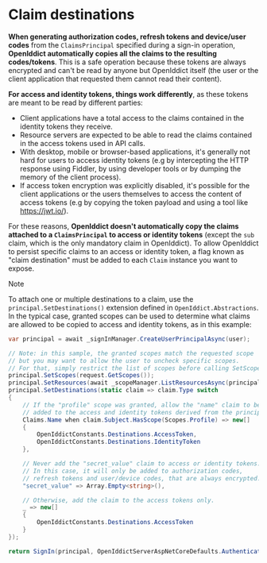 # Claim destinations

**When generating authorization codes, refresh tokens and device/user codes** from the `ClaimsPrincipal` specified during a sign-in operation,
**OpenIddict automatically copies all the claims to the resulting codes/tokens**. This is a safe operation because these tokens are always encrypted
and can't be read by anyone but OpenIddict itself (the user or the client application that requested them cannot read their content).

**For access and identity tokens, things work differently**, as these tokens are meant to be read by different parties:
  - Client applications have a total access to the claims contained in the identity tokens they receive.
  - Resource servers are expected to be able to read the claims contained in the access tokens used in API calls.
  - With desktop, mobile or browser-based applications, it's generally not hard for users to access identity tokens
(e.g by intercepting the HTTP response using Fiddler, by using developer tools or by dumping the memory of the client process).
  - If access token encryption was explicitly disabled, it's possible for the client applications or the users themselves
to access the content of access tokens (e.g by copying the token payload and using a tool like https://jwt.io/).

For these reasons, **OpenIddict doesn't automatically copy the claims attached to a `ClaimsPrincipal` to access or identity tokens**
(except the `sub` claim, which is the only mandatory claim in OpenIddict). To allow OpenIddict to persist specific claims
to an access or identity token, a flag known as "claim destination" must be added to each `Claim` instance you want to expose.

> [!NOTE]
> To attach one or multiple destinations to a claim, use the `principal.SetDestinations()` extension defined in `OpenIddict.Abstractions`.
> In the typical case, granted scopes can be used to determine what claims are allowed to be copied to access and identity tokens, as in this example:

```csharp
var principal = await _signInManager.CreateUserPrincipalAsync(user);

// Note: in this sample, the granted scopes match the requested scope
// but you may want to allow the user to uncheck specific scopes.
// For that, simply restrict the list of scopes before calling SetScopes().
principal.SetScopes(request.GetScopes());
principal.SetResources(await _scopeManager.ListResourcesAsync(principal.GetScopes()).ToListAsync());
principal.SetDestinations(static claim => claim.Type switch
{
    // If the "profile" scope was granted, allow the "name" claim to be
    // added to the access and identity tokens derived from the principal.
    Claims.Name when claim.Subject.HasScope(Scopes.Profile) => new[]
    {
        OpenIddictConstants.Destinations.AccessToken,
        OpenIddictConstants.Destinations.IdentityToken
    },

    // Never add the "secret_value" claim to access or identity tokens.
    // In this case, it will only be added to authorization codes,
    // refresh tokens and user/device codes, that are always encrypted.
    "secret_value" => Array.Empty<string>(),

    // Otherwise, add the claim to the access tokens only.
    _ => new[]
    {
        OpenIddictConstants.Destinations.AccessToken
    }
});

return SignIn(principal, OpenIddictServerAspNetCoreDefaults.AuthenticationScheme);
```